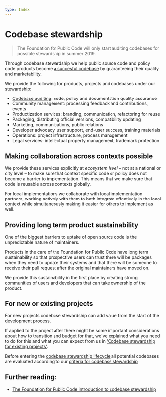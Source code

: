 ```yaml
---
type: Index
---
```


# Codebase stewardship

> The Foundation for Public Code will only start auditing codebases for possible stewardship in summer 2019.

Through codebase stewardship we help public source code and policy code products become [a succesful codebase](success-for-a-codebase.md) by guaranteeing their quality and marketability. 

We provide the following for products, projects and codebases under our stewardship:

* [Codebase auditing](../codebase-auditing/index.md): code, policy and documentation quality assurance
* Community management: processing feedback and contributions, events
* Productization services: branding, communication, refactoring for reuse
* Packaging, distributing official versions, compatibility updating
* Marketing, communications, public relations
* Developer advocacy, user support, end-user success, training materials
* Operations: project infrastructure, process management
* Legal services: intellectual property management, trademark protection

## Making collaboration across contexts possible

We provide these services explicitly at _ecosystem level_ – not at a national or city level – to make sure that context specific code or policy does not become a barrier to implementation.
This means that we make sure that code is reusable across contexts globally.

For local implementations we collaborate with local implementation partners, working actively with them to both integrate effectively in the local context while simultaneously making it easier for others to implement as well.

## Providing long term product sustainability

One of the biggest barriers to uptake of open source code is the unpredictable nature of maintainers.

Products in the care of the Foundation for Public Code have long term sustainability so that prospective users can trust there will be packages when they need to update their systems and that there will be someone to receive their pull request after the original maintainers have moved on.

We provide this sustainability in the first place by creating strong communities of users and developers that can take ownership of the product.

## For new or existing projects

For new projects codebase stewardship can add value from the start of the development process.

If applied to the project after there might be some important considerations about how to transition and budget for that, we've explained what you need to do for this and what you can expect from us in ['Codebase stewardship for existing projects'](for-existing-projects.md).

Before entering the [codebase stewardship lifecycle](lifecycle.md) all potential codebases are evaluated according to our [criteria for codebase stewardship](criteria-for-codebase-stewardship.md)

## Further reading:

* [The Foundation for Public Code introduction to codebase stewardship](https://publiccode.net/codebase-stewardship/)
